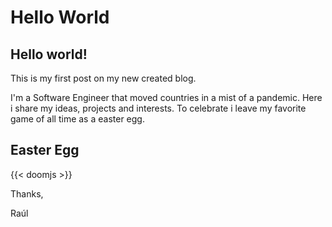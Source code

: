 # Hello World


## Hello world!

This is my first post on my new created blog.

I'm a Software Engineer that moved countries in a mist of a pandemic.
Here i share my ideas, projects and interests.
To celebrate i leave my favorite game of all time as a easter egg.

<!--more-->
## Easter Egg
{{< doomjs >}}

Thanks,

Raúl

